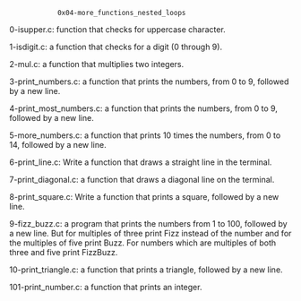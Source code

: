 				0x04-more_functions_nested_loops
		
0-isupper.c:  function that checks for uppercase character.

1-isdigit.c: a function that checks for a digit (0 through 9).

2-mul.c: a function that multiplies two integers.

3-print_numbers.c: a function that prints the numbers, from 0 to 9, followed by a new line.

4-print_most_numbers.c:  a function that prints the numbers, from 0 to 9, followed by a new line.

5-more_numbers.c:  a function that prints 10 times the numbers, from 0 to 14, followed by a new line.

6-print_line.c: Write a function that draws a straight line in the terminal.

7-print_diagonal.c: a function that draws a diagonal line on the terminal.

8-print_square.c: Write a function that prints a square, followed by a new line.

9-fizz_buzz.c: a program that prints the numbers from 1 to 100, followed by a new line. But for multiples of three print Fizz instead of the number and for the multiples of five print Buzz. For numbers which are multiples of both three and five print FizzBuzz.

10-print_triangle.c: a function that prints a triangle, followed by a new line.

101-print_number.c: a function that prints an integer.
